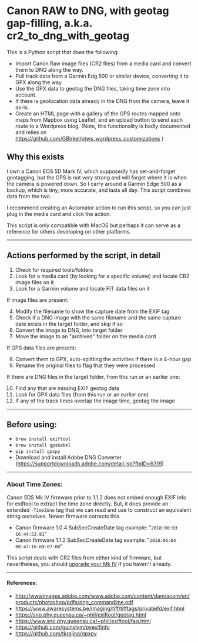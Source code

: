 # Canon RAW to DNG, with geotag gap-filling, a.k.a. cr2_to_dng_with_geotag

This is a Python script that does the following:

* Import Canon Raw image files (CR2 files) from a media card and convert them to DNG along the way.
* Pull track data from a Garmin Edg 500 or similar device, converting it to GPX along the way.
* Use the GPX data to geotag the DNG files, taking time zone into account.
* If there is geolocation data already in the DNG from the camera, leave it as-is.
* Create an HTML page with a gallery of the GPS routes mapped onto maps from Mapbox using Leaflet, and an upload button to send each route to a Wordpress blog.  (Note, this functionality is badly documented and relies on https://github.com/GBirkel/ptws_wordpress_customizations )

## Why this exists

I own a Canon EOS 5D Mark IV, which supposedly has set-and-forget geotagging, but the GPS is not very strong and will forget where it is when the camera is powered down.  So I carry around a Garmin Edge 500 as a backup, which is tiny, more accurate, and lasts all day.  This script combines data from the two.

I recommend creating an Automator action to run this script, so you can just plug in the media card and click the action.

This script is only compatible with MacOS but perhaps it can serve as a reference for others developing on other platforms.

***

## Actions performed by the script, in detail

1. Check for required tools/folders
2. Look for a media card (by looking for a specific volume) and locate CR2 image files on it
3. Look for a Garmin volume and locate FIT data files on it

If image files are present:

4. Modify the filename to show the capture date from the EXIF tag
5. Check if a DNG image with the same filename and the same capture date exists in the target folder, and skip if so
6. Convert the image to DNG, into target folder
7. Move the image to an "archived" folder on the media card

If GPS data files are present:

8. Convert them to GPX, auto-splitting the activities if there is a 4-hour gap
9. Rename the original files to flag that they were processed

If there are DNG files in the target folder, from this run or an earlier one:

10. Find any that are missing EXIF geotag data 
11. Look for GPX data files (from this run or an earlier one)
12. If any of the track times overlap the image time, geotag the image

***

## Before using:

* `brew install exiftool`
* `brew install gpsbabel`
* `pip install gpxpy`
* Download and install Adobe DNG Converter (https://supportdownloads.adobe.com/detail.jsp?ftpID=6319)

***

### About Time Zones:

Canon 5DS Mk IV firmware prior to 1.1.2 does not embed enough EXIF info for exiftool to extract the time zone directly.  But, it does provide an extended `-TimeZone` tag that we can read and use to construct an equivalent string ourselves.  Newer firmware corrects this.

* Canon firmware 1.0.4 SubSecCreateDate tag example: "`2018:06:03 16:44:52.81`"
* Canon firmware 1.1.2 SubSecCreateDate tag example: "`2018:06:04 00:47:16.69-07:00`"

This script deals with CR2 files from either kind of firmware, but nevertheless, you should [upgrade your Mk IV](https://www.usa.canon.com/internet/portal/us/home/support/details/cameras/dslr/eos-5d-mark-iv?subtab=downloads-firmware) if you haven't already.

***

#### References:

* http://wwwimages.adobe.com/www.adobe.com/content/dam/acom/en/products/photoshop/pdfs/dng_commandline.pdf
* https://www.awaresystems.be/imaging/tiff/tifftags/privateifd/exif.html
* https://sno.phy.queensu.ca/~phil/exiftool/geotag.html
* https://www.sno.phy.queensu.ca/~phil/exiftool/faq.html
* https://github.com/guinslym/pyexifinfo
* https://github.com/tkrajina/gpxpy
